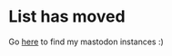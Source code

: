 # List has moved

Go [here](https://yieldingexploiter.github.io/bio/mastodoninstances) to find my mastodon instances :)

